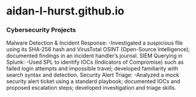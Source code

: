 # aidan-l-hurst.github.io
### Cybersecurity Projects 
Malware Detection & Incident Response: 
-Investigated a suspicious file using its SHA-256 hash and VirusTotal OSINT 
(Open-Source Intelligence); documented findings in an incident handler’s journal.
SIEM Querying in Splunk: 
-Used SPL to identify IOCs (Indicators of Compromise) such as failed login attempts 
and impossible travel; developed familiarity with search syntax and detection.
Security Alert Triage: 
-Analyzed a mock security alert ticket using a standard playbook; documented IOCs 
and proposed escalation steps; developed investigation and triage skills.

